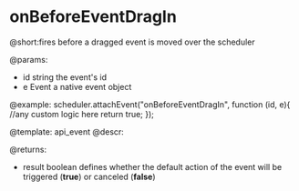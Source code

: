 onBeforeEventDragIn
=============
@short:fires before a dragged event is moved over the scheduler
	

@params:
- id	string	the event's id
- e		Event	a native event object


@example:
scheduler.attachEvent("onBeforeEventDragIn", function (id, e){
	//any custom logic here
	return true;
});



@template:	api_event
@descr: 

@returns: 
- result     boolean       defines whether the default action of the event will be triggered (<b>true</b>) or canceled (<b>false</b>)
